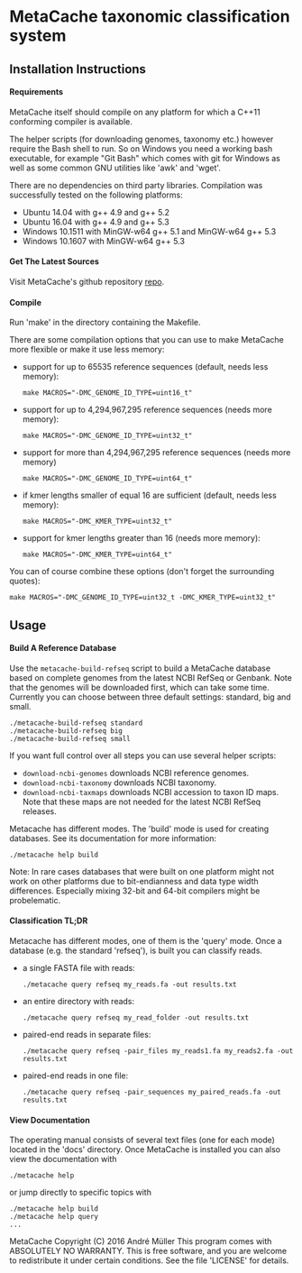 # MetaCache taxonomic classification system

## Installation Instructions

#### Requirements
MetaCache itself should compile on any platform for which a C++11 conforming
compiler is available.

The helper scripts (for downloading genomes, taxonomy etc.) however require the
Bash shell to run. So on Windows you need a working bash executable, for
example "Git Bash" which comes with git for Windows as well as some common GNU
utilities like 'awk' and 'wget'.

There are no dependencies on third party libraries.
Compilation was successfully tested on the following platforms:
- Ubuntu 14.04 with g++ 4.9 and g++ 5.2
- Ubuntu 16.04 with g++ 4.9 and g++ 5.3
- Windows 10.1511 with MinGW-w64 g++ 5.1 and MinGW-w64 g++ 5.3
- Windows 10.1607 with MinGW-w64 g++ 5.3


#### Get The Latest Sources
Visit MetaCache's github repository [repo].


#### Compile
Run 'make' in the directory containing the Makefile.

There are some compilation options that you can use to make MetaCache more
flexible or make it use less memory:

* support for up to 65535 reference sequences (default, needs less memory):
  ```
  make MACROS="-DMC_GENOME_ID_TYPE=uint16_t"
  ```

* support for up to 4,294,967,295 reference sequences (needs more memory):
  ```
  make MACROS="-DMC_GENOME_ID_TYPE=uint32_t"
  ```

* support for more than 4,294,967,295 reference sequences (needs more memory)
  ```
  make MACROS="-DMC_GENOME_ID_TYPE=uint64_t"
  ```

* if kmer lengths smaller of equal 16 are sufficient (default, needs less memory):
  ```
  make MACROS="-DMC_KMER_TYPE=uint32_t"
  ```

* support for kmer lengths greater than 16 (needs more memory):
  ```
  make MACROS="-DMC_KMER_TYPE=uint64_t"
  ```

You can of course combine these options (don't forget the surrounding quotes):
  ```
  make MACROS="-DMC_GENOME_ID_TYPE=uint32_t -DMC_KMER_TYPE=uint32_t"
  ```


## Usage
   
#### Build A Reference Database
Use the ```metacache-build-refseq``` script to build a MetaCache database based
on complete genomes from the latest NCBI RefSeq or Genbank. Note that the
genomes will be downloaded first, which can take some time.
Currently you can choose between three default settings: standard, big and small.
```
./metacache-build-refseq standard
./metacache-build-refseq big
./metacache-build-refseq small
```

If you want full control over all steps you can use several helper scripts:
* ```download-ncbi-genomes``` downloads NCBI reference genomes.
* ```download-ncbi-taxonomy``` downloads NCBI taxonomy.
* ```download-ncbi-taxmaps``` downloads NCBI accession to taxon ID maps.
     Note that these maps are not needed for the latest NCBI RefSeq releases.

Metacache has different modes. The 'build' mode is used for creating databases.
See its documentation for more information:
```
./metacache help build
```

Note: In rare cases databases that were built on one platform might not work on
other platforms due to bit-endianness and data type width differences.
Especially mixing 32-bit and 64-bit compilers might be probelematic.


#### Classification TL;DR 
Metacache has different modes, one of them is the 'query' mode. Once a database
(e.g. the standard 'refseq'), is built you can classify reads.
* a single FASTA file with reads:
  ```
  ./metacache query refseq my_reads.fa -out results.txt
  ```
* an entire directory with reads:
  ```
  ./metacache query refseq my_read_folder -out results.txt
  ```
* paired-end reads in separate files:
  ```
  ./metacache query refseq -pair_files my_reads1.fa my_reads2.fa -out results.txt
  ```
* paired-end reads in one file:
  ```
  ./metacache query refseq -pair_sequences my_paired_reads.fa -out results.txt
  ```

#### View Documentation
The operating manual consists of several text files (one for each mode) located
in the 'docs' directory.
Once MetaCache is installed you can also view the documentation with 
```
./metacache help
```
or jump directly to specific topics with
```
./metacache help build
./metacache help query
...
```

MetaCache  Copyright (C) 2016  André Müller
This program comes with ABSOLUTELY NO WARRANTY.
This is free software, and you are welcome to redistribute it under certain
conditions. See the file 'LICENSE' for details.

[repo]: https://github.com/muellan/metacache
